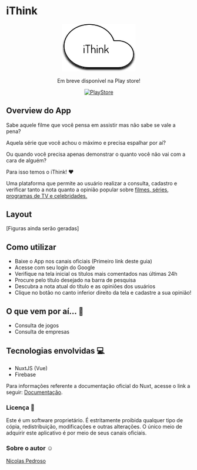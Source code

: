 # iThink 

<p align="center"> 
  <img width="200" src="https://raw.githubusercontent.com/nicolaspda/ithink/master/static/iThinkLogo.svg" alt="iThink">
</p>

<p align="center"> 
Em breve disponível na Play store!
</p>

<p align="center"> 
  <a href="https://play.google.com/store">  
  <img width="200" src="https://raw.githubusercontent.com/steverichey/google-play-badge-svg/master/img/pt-br_get.svg" alt="PlayStore">
  </a>
</p>

## Overview do App

Sabe aquele filme que você pensa em assistir mas não sabe se vale a pena?

Aquela série que você achou o máximo e precisa espalhar por aí?

Ou quando você precisa apenas demonstrar o quanto você não vai com a cara de alguém?

Para isso temos o iThink! ❤

Uma plataforma que permite ao usuário realizar a consulta, cadastro e verificar tanto a nota quanto a opinião popular sobre <ins> filmes, séries, programas de TV e celebridades.</ins>

## Layout

[Figuras ainda serão geradas]
## Como utilizar 

- Baixe o App nos canais oficiais (Primeiro link deste guia)
- Acesse com seu login do Google
- Verifique na tela inicial os títulos mais comentados nas últimas 24h
- Procure pelo título desejado na barra de pesquisa
- Descubra a nota atual do título e as opiniões dos usuários
- Clique no botão no canto inferior direito da tela e cadastre a sua opinião!


## O que vem por aí... 🚧

- Consulta de jogos
- Consulta de empresas

## Tecnologias envolvidas 💻

- NuxtJS (Vue)
- Firebase

Para informações referente a documentação oficial do Nuxt, acesse o link a seguir: [Documentação](https://nuxtjs.org).

### Licença 📝

Este é um software proprietário. É estritamente proibida qualquer tipo de cópia, redistribuição, modificações e outras alterações.
O único meio de adquirir este aplicativo é por meio de seus canais oficiais.

### Sobre o autor ☺

[Nicolas Pedroso](https://github.com/nicolaspda)
